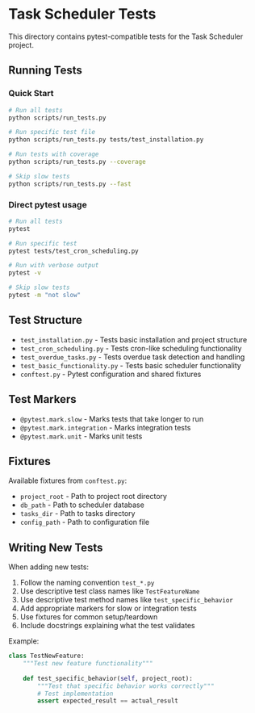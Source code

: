 # Task Scheduler Tests

This directory contains pytest-compatible tests for the Task Scheduler project.

## Running Tests

### Quick Start
```bash
# Run all tests
python scripts/run_tests.py

# Run specific test file
python scripts/run_tests.py tests/test_installation.py

# Run tests with coverage
python scripts/run_tests.py --coverage

# Skip slow tests
python scripts/run_tests.py --fast
```

### Direct pytest usage
```bash
# Run all tests
pytest

# Run specific test
pytest tests/test_cron_scheduling.py

# Run with verbose output
pytest -v

# Skip slow tests
pytest -m "not slow"
```

## Test Structure

- `test_installation.py` - Tests basic installation and project structure
- `test_cron_scheduling.py` - Tests cron-like scheduling functionality  
- `test_overdue_tasks.py` - Tests overdue task detection and handling
- `test_basic_functionality.py` - Tests basic scheduler functionality
- `conftest.py` - Pytest configuration and shared fixtures

## Test Markers

- `@pytest.mark.slow` - Marks tests that take longer to run
- `@pytest.mark.integration` - Marks integration tests
- `@pytest.mark.unit` - Marks unit tests

## Fixtures

Available fixtures from `conftest.py`:
- `project_root` - Path to project root directory
- `db_path` - Path to scheduler database
- `tasks_dir` - Path to tasks directory
- `config_path` - Path to configuration file

## Writing New Tests

When adding new tests:

1. Follow the naming convention `test_*.py`
2. Use descriptive test class names like `TestFeatureName`
3. Use descriptive test method names like `test_specific_behavior`
4. Add appropriate markers for slow or integration tests
5. Use fixtures for common setup/teardown
6. Include docstrings explaining what the test validates

Example:
```python
class TestNewFeature:
    """Test new feature functionality"""
    
    def test_specific_behavior(self, project_root):
        """Test that specific behavior works correctly"""
        # Test implementation
        assert expected_result == actual_result
```
